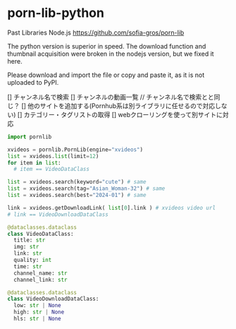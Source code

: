 # porn-lib-python

Past Libraries Node.js https://github.com/sofia-gros/porn-lib

The python version is superior in speed.
The download function and thumbnail acquisition were broken in the nodejs version, but we fixed it here.

Please download and import the file or copy and paste it, as it is not uploaded to PyPI.


[] チャンネル名で検索
[] チャンネルの動画一覧 // チャンネル名で検索とと同じ？
[] 他のサイトを追加する(Pornhub系は別ライブラリに任せるので対応しない)
[] カテゴリー・タグリストの取得 
[] webクローリングを使って別サイトに対応

```python
import pornlib

xvideos = pornlib.PornLib(engine="xvideos")
list = xvideos.list(limit=12)
for item in list:
  # item == VideoDataClass

list = xvideos.search(keyword="cute") # same
list = xvideos.search(tag="Asian_Woman-32") # same
list = xvideos.search(best="2024-01") # same

link = xvideos.getDownloadLink( list[0].link ) # xvideos video url 
# link == VideoDownloadDataClass
```


```python
@dataclasses.dataclass
class VideoDataClass:
  title: str
  img: str  
  link: str
  quality: int
  time: str
  channel_name: str
  channel_link: str

@dataclasses.dataclass
class VideoDownloadDataClass:
  low: str | None
  high: str | None
  hls: str | None
```
